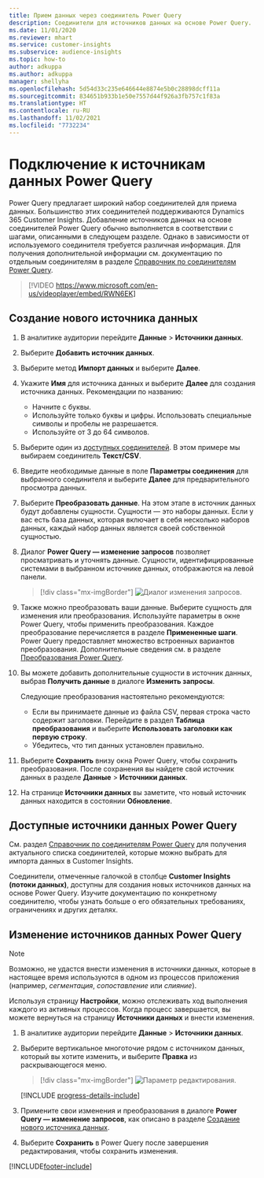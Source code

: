 ```yaml
---
title: Прием данных через соединитель Power Query
description: Соединители для источников данных на основе Power Query.
ms.date: 11/01/2020
ms.reviewer: mhart
ms.service: customer-insights
ms.subservice: audience-insights
ms.topic: how-to
author: adkuppa
ms.author: adkuppa
manager: shellyha
ms.openlocfilehash: 5d54d33c235e646644e8874e5b0c28898dcff11a
ms.sourcegitcommit: 834651b933b1e50e7557d44f926a3fb757c1f83a
ms.translationtype: HT
ms.contentlocale: ru-RU
ms.lasthandoff: 11/02/2021
ms.locfileid: "7732234"
---
```

# <a name="connect-to-a-power-query-data-source"></a>Подключение к источникам данных Power Query

Power Query предлагает широкий набор соединителей для приема данных. Большинство этих соединителей поддерживаются Dynamics 365 Customer Insights. Добавление источников данных на основе соединителей Power Query обычно выполняется в соответствии с шагами, описанными в следующем разделе. Однако в зависимости от используемого соединителя требуется различная информация. Для получения дополнительной информации см. документацию по отдельным соединителям в разделе [Справочник по соединителям Power Query](/power-query/connectors/).

> [!VIDEO https://www.microsoft.com/en-us/videoplayer/embed/RWN6EK]

## <a name="create-a-new-data-source"></a>Создание нового источника данных

1. В аналитике аудитории перейдите **Данные** > **Источники данных**.

1. Выберите **Добавить источник данных**.

1. Выберите метод **Импорт данных** и выберите **Далее**.

1. Укажите **Имя** для источника данных и выберите **Далее** для создания источника данных. Рекомендации по названию: 
   - Начните с буквы.
   - Используйте только буквы и цифры. Использовать специальные символы и пробелы не разрешается.
   - Используйте от 3 до 64 символов.

1. Выберите один из [доступных соединителей](#available-power-query-data-sources). В этом примере мы выбираем соединитель **Текст/CSV**.

1. Введите необходимые данные в поле **Параметры соединения** для выбранного соединителя и выберите **Далее** для предварительного просмотра данных.

1. Выберите **Преобразовать данные**. На этом этапе в источник данных будут добавлены сущности. Сущности — это наборы данных. Если у вас есть база данных, которая включает в себя несколько наборов данных, каждый набор данных является своей собственной сущностью.

1. Диалог **Power Query — изменение запросов** позволяет просматривать и уточнять данные. Сущности, идентифицированные системами в выбранном источнике данных, отображаются на левой панели.

   > [!div class="mx-imgBorder"]
   > ![Диалог изменения запросов.](media/data-manager-configure-edit-queries.png "Диалог изменения запросов")

1. Также можно преобразовать ваши данные. Выберите сущность для изменения или преобразования. Используйте параметры в окне Power Query, чтобы применить преобразования. Каждое преобразование перечисляется в разделе **Примененные шаги**. Power Query предоставляет множество встроенных вариантов преобразования. Дополнительные сведения см. в разделе [Преобразования Power Query](/power-query/power-query-what-is-power-query#transformations).

1. Вы можете добавить дополнительные сущности в источник данных, выбрав **Получить данные** в диалоге **Изменить запросы**.

   Следующие преобразования настоятельно рекомендуются:

   - Если вы принимаете данные из файла CSV, первая строка часто содержит заголовки. Перейдите в раздел **Таблица преобразования** и выберите **Использовать заголовки как первую строку**.
   - Убедитесь, что тип данных установлен правильно.

1. Выберите **Сохранить** внизу окна Power Query, чтобы сохранить преобразования. После сохранения вы найдете свой источник данных в разделе **Данные** > **Источники данных**.

1. На странице **Источники данных** вы заметите, что новый источник данных находится в состоянии **Обновление**.

## <a name="available-power-query-data-sources"></a>Доступные источники данных Power Query

См. раздел [Справочник по соединителям Power Query](/power-query/connectors/) для получения актуального списка соединителей, которые можно выбрать для импорта данных в Customer Insights. 

Соединители, отмеченные галочкой в столбце **Customer Insights (потоки данных)**, доступны для создания новых источников данных на основе Power Query. Изучите документацию по конкретному соединителю, чтобы узнать больше о его обязательных требованиях, ограничениях и других деталях.

## <a name="edit-power-query-data-sources"></a>Изменение источников данных Power Query

> [!NOTE]
> Возможно, не удастся внести изменения в источники данных, которые в настоящее время используются в одном из процессов приложения (например, *сегментация*, *сопоставление* или *слияние*). 
>
> Используя страницу **Настройки**, можно отслеживать ход выполнения каждого из активных процессов. Когда процесс завершается, вы можете вернуться на страницу **Источники данных** и внести изменения.

1. В аналитике аудитории перейдите **Данные** > **Источники данных**.

2. Выберите вертикальное многоточие рядом с источником данных, который вы хотите изменить, и выберите **Правка** из раскрывающегося меню.

   > [!div class="mx-imgBorder"]
   > ![Параметр редактирования.](media/edit-option-data-sources.png "Параметр редактирования")

   [!INCLUDE [progress-details-include](../includes/progress-details-pane.md)]
   
3. Примените свои изменения и преобразования в диалоге **Power Query — изменение запросов**, как описано в разделе [Создание нового источника данных](#create-a-new-data-source).

4. Выберите **Сохранить** в Power Query после завершения редактирования, чтобы сохранить изменения.


[!INCLUDE[footer-include](../includes/footer-banner.md)]
